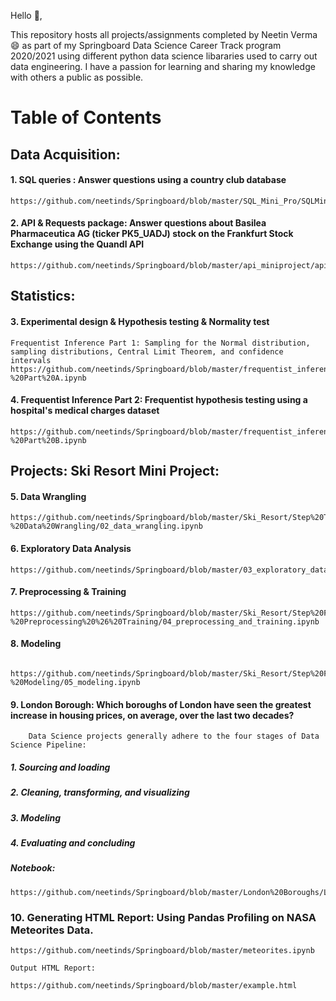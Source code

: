 Hello 👋,

This repository hosts all projects/assignments completed by Neetin Verma 😄 as part of my Springboard Data Science Career Track program 2020/2021 using different python data science libararies used to carry out data engineering. I have a passion for learning and sharing my knowledge with others a public as possible.

 <p>
  <img width="10" align='left' src="****************************=true">
</p>
 
# Table of Contents


## Data Acquisition:

#### 1. SQL queries : Answer questions using a country club database
    https://github.com/neetinds/Springboard/blob/master/SQL_Mini_Pro/SQLMiniProject.sql
	
#### 2. API & Requests package: Answer questions about Basilea Pharmaceutica AG (ticker PK5_UADJ) stock on the Frankfurt Stock Exchange using the Quandl API 
    https://github.com/neetinds/Springboard/blob/master/api_miniproject/api_data_wrangling_mini_project.ipynb

## Statistics:

#### 3. Experimental design & Hypothesis testing & Normality test
    Frequentist Inference Part 1: Sampling for the Normal distribution, sampling distributions, Central Limit Theorem, and confidence intervals
    https://github.com/neetinds/Springboard/blob/master/frequentist_inference/dataFrequentist%20Inference%20Case%20Study%20-%20Part%20A.ipynb
   
#### 4. Frequentist Inference Part 2: Frequentist hypothesis testing using a hospital's medical charges dataset
    https://github.com/neetinds/Springboard/blob/master/frequentist_inference/dataFrequentist%20Inference%20Case%20Study%20-%20Part%20B.ipynb
	

## Projects: Ski Resort Mini Project:

#### 5. Data Wrangling
    https://github.com/neetinds/Springboard/blob/master/Ski_Resort/Step%20Two%20-%20Data%20Wrangling/02_data_wrangling.ipynb
   
#### 6. Exploratory Data Analysis
    https://github.com/neetinds/Springboard/blob/master/03_exploratory_data_analysis.ipynb
   
#### 7. Preprocessing & Training
    https://github.com/neetinds/Springboard/blob/master/Ski_Resort/Step%20Four%20-%20Preprocessing%20%26%20Training/04_preprocessing_and_training.ipynb
   
#### 8. Modeling
     https://github.com/neetinds/Springboard/blob/master/Ski_Resort/Step%20Five%20-%20Modeling/05_modeling.ipynb
   
#### 9. London Borough: Which boroughs of London have seen the greatest increase in housing prices, on average, over the last two decades? 
        Data Science projects generally adhere to the four stages of Data Science Pipeline:
   ##### 1. Sourcing and loading
   ##### 2. Cleaning, transforming, and visualizing
   ##### 3. Modeling
   ##### 4. Evaluating and concluding 
   ##### Notebook:
    https://github.com/neetinds/Springboard/blob/master/London%20Boroughs/London%20Boroughs%20Notebook.ipynb

### 10. Generating HTML Report: Using Pandas Profiling on NASA Meteorites Data.
    https://github.com/neetinds/Springboard/blob/master/meteorites.ipynb
    
    Output HTML Report:
    
    https://github.com/neetinds/Springboard/blob/master/example.html
    
    
